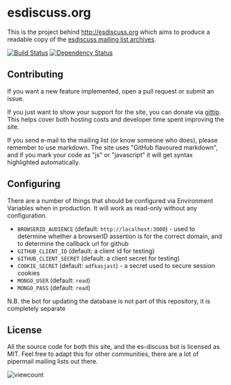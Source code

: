# esdiscuss.org

This is the project behind http://esdiscuss.org which aims to produce a readable copy of the [esdiscuss mailing list archives](https://mail.mozilla.org/pipermail/es-discuss/).

[![Build Status](https://travis-ci.org/esdiscuss/esdiscuss.org.png?branch=master)](https://travis-ci.org/esdiscuss/esdiscuss.org)
[![Dependency Status](https://gemnasium.com/esdiscuss/esdiscuss.org.png)](https://gemnasium.com/esdiscuss/esdiscuss.org)

## Contributing

If you want a new feature implemented, open a pull request or submit an issue.

If you just want to show your support for the site, you can donate via [gittip](https://www.gittip.com/esdiscuss/).  This helps cover both hosting costs and developer time spent improving the site.

If you send e-mail to the mailing list (or know someone who does), please remember to use markdown.  The site uses "GitHub flavoured markdown", and if you mark your code as "js" or "javascript" it will get syntax highlighted automatically.

## Configuring

There are a number of things that should be configured via Environment Variables when in production.  It will work as read-only without any configuration.

 - `BROWSERID_AUDIENCE` (default: `http://localhost:3000`) - used to determine whether a browserID assertion is for the correct domain, and to determine the callback url for github
 - `GITHUB_CLIENT_ID` (default: a client id for testing)
 - `GITHUB_CLIENT_SECRET` (default: a client secret for testing)
 - `COOKIE_SECRET` (default: `adfkasjast`) - a secret used to secure session cookies
 - `MONGO_USER` (default: `read`)
 - `MONGO_PASS` (default: `read`)

N.B. the bot for updating the database is not part of this repository, it is completely separate

## License

All the source code for both this site, and the es-discuss bot is licensed as MIT.  Feel free to adapt this for other communities, there are a lot of pipermail mailing lists out there.

![viewcount](https://viewcount.jepso.com/count/esdiscuss/esdiscuss.org.png)
